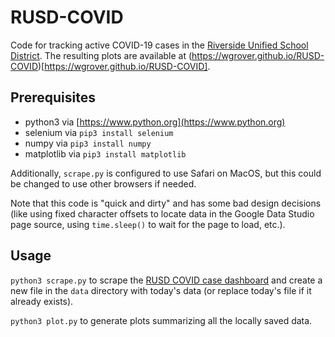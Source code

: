 # RUSD-COVID

Code for tracking active COVID-19 cases in the [Riverside Unified School District](https://www.riversideunified.org).  The resulting plots are available at (https://wgrover.github.io/RUSD-COVID)[https://wgrover.github.io/RUSD-COVID].

## Prerequisites

- python3 via [https://www.python.org](https://www.python.org)
- selenium via `pip3 install selenium`
- numpy via `pip3 install numpy`
- matplotlib via `pip3 install matplotlib`

Additionally, `scrape.py` is configured to use Safari on MacOS, but this could be changed to use other browsers if needed.

Note that this code is "quick and dirty" and has some bad design decisions (like using fixed character offsets to locate data in the Google Data Studio page source, using `time.sleep()` to wait for the page to load, etc.).

## Usage

`python3 scrape.py` to scrape the [RUSD COVID case dashboard](https://datastudio.google.com/u/0/reporting/768d990d-b5cc-459f-9d31-a8b68e950ae1/page/1uztB) and create a new file in the `data` directory with today's data (or replace today's file if it already exists).

`python3 plot.py` to generate plots summarizing all the locally saved data.


